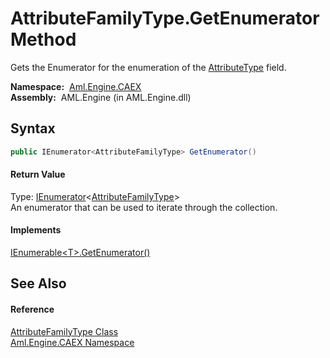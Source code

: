 AttributeFamilyType.GetEnumerator Method
========================================
Gets the Enumerator for the enumeration of the [AttributeType][1] field.

  **Namespace:**  [Aml.Engine.CAEX][2]  
  **Assembly:**  AML.Engine (in AML.Engine.dll)

Syntax
------

```csharp
public IEnumerator<AttributeFamilyType> GetEnumerator()
```

#### Return Value
Type: [IEnumerator][3]&lt;[AttributeFamilyType][4]>  
 An enumerator that can be used to iterate through the collection. 
#### Implements
[IEnumerable&lt;T>.GetEnumerator()][5]  


See Also
--------

#### Reference
[AttributeFamilyType Class][4]  
[Aml.Engine.CAEX Namespace][2]  

[1]: AttributeType.md
[2]: ../README.md
[3]: https://docs.microsoft.com/dotnet/api/system.collections.generic.ienumerator-1
[4]: README.md
[5]: https://docs.microsoft.com/dotnet/api/system.collections.generic.ienumerable-1.getenumerator#System_Collections_Generic_IEnumerable_1_GetEnumerator
[6]: https://www.automationml.org
[7]: ../../icons/logoShade.png